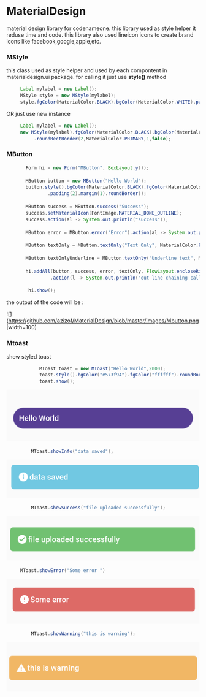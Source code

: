 # MaterialDesign
material design library for codenameone. this library used as style helper it reduse time and code.
this library also used lineicon icons to create brand icons like facebook,google,apple,etc.

### MStyle
this class used as style helper and used by each compontent in materialdesign.ui package. for calling it just use **style()** method 
```java
     Label mylabel = new Label();
     MStyle style = new MStyle(mylabel);
     style.fgColor(MaterialColor.BLACK).bgColor(MaterialColor.WHITE).padding(2).margin(2).roundRectBorder();
```
OR just use new instance 
```java
     Label mylabel = new Label();
     new MStyle(mylabel).fgColor(MaterialColor.BLACK).bgColor(MaterialColor.WHITE).padding(2).margin(2)
          .roundRectBorder(2,MaterialColor.PRIMARY,1,false);
```

### MButton
```java
       Form hi = new Form("MButton", BoxLayout.y());

       MButton button = new MButton("Hello World");
       button.style().bgColor(MaterialColor.BLACK).fgColor(MaterialColor.WHITE)
               .padding(2).margin(1).roundBorder();

       MButton success = MButton.success("Success");
       success.setMaterialIcon(FontImage.MATERIAL_DONE_OUTLINE);
       success.action(al -> System.out.println("success"));

       MButton error = MButton.error("Error").action(al -> System.out.println("Error"));

       MButton textOnly = MButton.textOnly("Text Only", MaterialColor.PRIMARY_DARK, false);

       MButton textOnlyUnderline = MButton.textOnly("Underline text", MaterialColor.PRIMARY_DARK, true);

       hi.addAll(button, success, error, textOnly, FlowLayout.encloseRight(textOnlyUnderline), MButton.outline("outline", 0xff0000)
                .action(l -> System.out.println("out line chaining call method")));

        hi.show();
```
the output of the code will be :

![](https://github.com/azizof/MaterialDesign/blob/master/images/Mbutton.png |width=100)

### Mtoast

show styled toast 
```java
            MToast toast = new MToast("Hello World",2000);
            toast.style().bgColor("#573f94").fgColor("ffffff").roundBorder(2,0xddd8e9);
            toast.show();
```
![alt text](https://github.com/azizof/MaterialDesign/blob/master/images/Mtoast.png "MToast example")

```java
         MToast.showInfo("data saved");
```
![alt text](https://github.com/azizof/MaterialDesign/blob/master/images/infoToast.png "MToast example")

```java
         MToast.showSuccess("file uploaded successfully");
```
![alt text](https://github.com/azizof/MaterialDesign/blob/master/images/successToast.png "MToast example")

```java
     MToast.showError("Some error ")
```
![alt text](https://github.com/azizof/MaterialDesign/blob/master/images/errorToast.png "MToast example")

```java
         MToast.showWarning("this is warning");

```
![alt text](https://github.com/azizof/MaterialDesign/blob/master/images/warningToast.png "MToast example")




